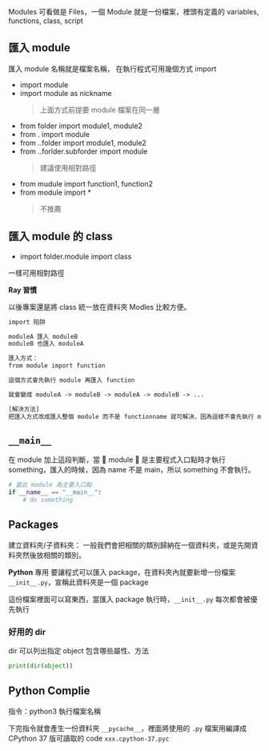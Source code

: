 Modules 可看做是 Files，一個 Module 就是一份檔案，裡頭有定義的 variables, functions, class, script

## 匯入 module

匯入 module 名稱就是檔案名稱，
在執行程式可用幾個方式 import

- import module
- import module as nickname
  > 上面方式前提要 module 檔案在同一層
- from folder import module1, module2
- from . import module
- from ..folder import module1, module2
- from ..forlder.subforder import module
  > 建議使用相對路徑
- from mudule import function1, function2
- from module import \*
  > 不推薦

## 匯入 module 的 class

- import folder.module import class

一樣可用相對路徑

**Ray 習慣**

以後專案還是將 class 統一放在資料夾 Modles 比較方便。

```txt
import 陷阱

moduleA 匯入 moduleB
moduleB 也匯入 moduleA

匯入方式：
from module import function

這個方式會先執行 module 再匯入 function

就會變成 moduleA -> moduleB -> moduleA -> moduleB -> ...

[解決方法]
把匯入方式改成匯入整個 module 而不是 functionname 就可解決，因為這樣不會先執行 module，而是到了程式要使用 module.function 的時候執行另外被建立的 module instance
```

## `__main__`

在 module 加上這段判斷，當  module  是主要程式入口點時才執行 something，匯入的時候，因為 name 不是 main，所以 something 不會執行。

```python
# 當此 module 為主要入口點
if __name__ == "__main__":
    # do something
```

## Packages

建立資料夾/子資料夾：
一般我們會把相關的類別歸納在一個資料夾，或是先開資料夾然後放相關的類別。

**Python** 專用
要讓程式可以匯入 package，在資料夾內就要新增一份檔案 `__init__.py`，宣稱此資料夾是一個 package

這份檔案裡面可以寫東西，當匯入 package 執行時，`__init__.py` 每次都會被優先執行

### 好用的 dir

dir 可以列出指定 object 包含哪些屬性、方法

```python
print(dir(object))
```

## Python Complie

指令：python3 執行檔案名稱

下完指令就會產生一份資料夾 `__pycache__`，裡面將使用的 `.py` 檔案用編譯成 CPython 37 版可讀取的 code `xxx.cpython-37.pyc`
